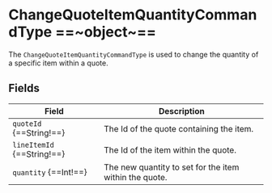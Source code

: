 # ChangeQuoteItemQuantityCommandType ==~object~==

The `ChangeQuoteItemQuantityCommandType` is used to change the quantity of a specific item within a quote. 

## Fields

| Field                     | Description                                         |
| ------------------------- | --------------------------------------------------- |
| `quoteId` {==String!==}   | The Id of the quote containing the item.            |
| `lineItemId` {==String!==} | The Id of the item within the quote.               |
| `quantity` {==Int!==}     | The new quantity to set for the item within the quote.|
